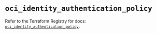 # `oci_identity_authentication_policy`

Refer to the Terraform Registry for docs: [`oci_identity_authentication_policy`](https://registry.terraform.io/providers/oracle/oci/6.18.0/docs/resources/identity_authentication_policy).
